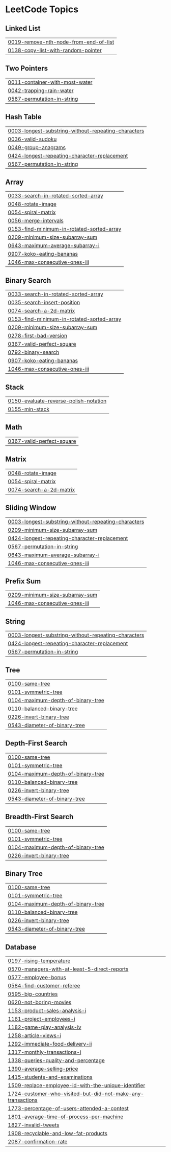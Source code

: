 <!---LeetCode Topics Start-->
# LeetCode Topics
## Linked List
|  |
| ------- |
| [0019-remove-nth-node-from-end-of-list](https://github.com/Rishu0204/dsa/tree/master/0019-remove-nth-node-from-end-of-list) |
| [0138-copy-list-with-random-pointer](https://github.com/Rishu0204/dsa/tree/master/0138-copy-list-with-random-pointer) |
## Two Pointers
|  |
| ------- |
| [0011-container-with-most-water](https://github.com/Rishu0204/dsa/tree/master/0011-container-with-most-water) |
| [0042-trapping-rain-water](https://github.com/Rishu0204/dsa/tree/master/0042-trapping-rain-water) |
| [0567-permutation-in-string](https://github.com/Rishu0204/dsa/tree/master/0567-permutation-in-string) |
## Hash Table
|  |
| ------- |
| [0003-longest-substring-without-repeating-characters](https://github.com/Rishu0204/dsa/tree/master/0003-longest-substring-without-repeating-characters) |
| [0036-valid-sudoku](https://github.com/Rishu0204/dsa/tree/master/0036-valid-sudoku) |
| [0049-group-anagrams](https://github.com/Rishu0204/dsa/tree/master/0049-group-anagrams) |
| [0424-longest-repeating-character-replacement](https://github.com/Rishu0204/dsa/tree/master/0424-longest-repeating-character-replacement) |
| [0567-permutation-in-string](https://github.com/Rishu0204/dsa/tree/master/0567-permutation-in-string) |
## Array
|  |
| ------- |
| [0033-search-in-rotated-sorted-array](https://github.com/Rishu0204/dsa/tree/master/0033-search-in-rotated-sorted-array) |
| [0048-rotate-image](https://github.com/Rishu0204/dsa/tree/master/0048-rotate-image) |
| [0054-spiral-matrix](https://github.com/Rishu0204/dsa/tree/master/0054-spiral-matrix) |
| [0056-merge-intervals](https://github.com/Rishu0204/dsa/tree/master/0056-merge-intervals) |
| [0153-find-minimum-in-rotated-sorted-array](https://github.com/Rishu0204/dsa/tree/master/0153-find-minimum-in-rotated-sorted-array) |
| [0209-minimum-size-subarray-sum](https://github.com/Rishu0204/dsa/tree/master/0209-minimum-size-subarray-sum) |
| [0643-maximum-average-subarray-i](https://github.com/Rishu0204/dsa/tree/master/0643-maximum-average-subarray-i) |
| [0907-koko-eating-bananas](https://github.com/Rishu0204/dsa/tree/master/0907-koko-eating-bananas) |
| [1046-max-consecutive-ones-iii](https://github.com/Rishu0204/dsa/tree/master/1046-max-consecutive-ones-iii) |
## Binary Search
|  |
| ------- |
| [0033-search-in-rotated-sorted-array](https://github.com/Rishu0204/dsa/tree/master/0033-search-in-rotated-sorted-array) |
| [0035-search-insert-position](https://github.com/Rishu0204/dsa/tree/master/0035-search-insert-position) |
| [0074-search-a-2d-matrix](https://github.com/Rishu0204/dsa/tree/master/0074-search-a-2d-matrix) |
| [0153-find-minimum-in-rotated-sorted-array](https://github.com/Rishu0204/dsa/tree/master/0153-find-minimum-in-rotated-sorted-array) |
| [0209-minimum-size-subarray-sum](https://github.com/Rishu0204/dsa/tree/master/0209-minimum-size-subarray-sum) |
| [0278-first-bad-version](https://github.com/Rishu0204/dsa/tree/master/0278-first-bad-version) |
| [0367-valid-perfect-square](https://github.com/Rishu0204/dsa/tree/master/0367-valid-perfect-square) |
| [0792-binary-search](https://github.com/Rishu0204/dsa/tree/master/0792-binary-search) |
| [0907-koko-eating-bananas](https://github.com/Rishu0204/dsa/tree/master/0907-koko-eating-bananas) |
| [1046-max-consecutive-ones-iii](https://github.com/Rishu0204/dsa/tree/master/1046-max-consecutive-ones-iii) |
## Stack
|  |
| ------- |
| [0150-evaluate-reverse-polish-notation](https://github.com/Rishu0204/dsa/tree/master/0150-evaluate-reverse-polish-notation) |
| [0155-min-stack](https://github.com/Rishu0204/dsa/tree/master/0155-min-stack) |
## Math
|  |
| ------- |
| [0367-valid-perfect-square](https://github.com/Rishu0204/dsa/tree/master/0367-valid-perfect-square) |
## Matrix
|  |
| ------- |
| [0048-rotate-image](https://github.com/Rishu0204/dsa/tree/master/0048-rotate-image) |
| [0054-spiral-matrix](https://github.com/Rishu0204/dsa/tree/master/0054-spiral-matrix) |
| [0074-search-a-2d-matrix](https://github.com/Rishu0204/dsa/tree/master/0074-search-a-2d-matrix) |
## Sliding Window
|  |
| ------- |
| [0003-longest-substring-without-repeating-characters](https://github.com/Rishu0204/dsa/tree/master/0003-longest-substring-without-repeating-characters) |
| [0209-minimum-size-subarray-sum](https://github.com/Rishu0204/dsa/tree/master/0209-minimum-size-subarray-sum) |
| [0424-longest-repeating-character-replacement](https://github.com/Rishu0204/dsa/tree/master/0424-longest-repeating-character-replacement) |
| [0567-permutation-in-string](https://github.com/Rishu0204/dsa/tree/master/0567-permutation-in-string) |
| [0643-maximum-average-subarray-i](https://github.com/Rishu0204/dsa/tree/master/0643-maximum-average-subarray-i) |
| [1046-max-consecutive-ones-iii](https://github.com/Rishu0204/dsa/tree/master/1046-max-consecutive-ones-iii) |
## Prefix Sum
|  |
| ------- |
| [0209-minimum-size-subarray-sum](https://github.com/Rishu0204/dsa/tree/master/0209-minimum-size-subarray-sum) |
| [1046-max-consecutive-ones-iii](https://github.com/Rishu0204/dsa/tree/master/1046-max-consecutive-ones-iii) |
## String
|  |
| ------- |
| [0003-longest-substring-without-repeating-characters](https://github.com/Rishu0204/dsa/tree/master/0003-longest-substring-without-repeating-characters) |
| [0424-longest-repeating-character-replacement](https://github.com/Rishu0204/dsa/tree/master/0424-longest-repeating-character-replacement) |
| [0567-permutation-in-string](https://github.com/Rishu0204/dsa/tree/master/0567-permutation-in-string) |
## Tree
|  |
| ------- |
| [0100-same-tree](https://github.com/Rishu0204/dsa/tree/master/0100-same-tree) |
| [0101-symmetric-tree](https://github.com/Rishu0204/dsa/tree/master/0101-symmetric-tree) |
| [0104-maximum-depth-of-binary-tree](https://github.com/Rishu0204/dsa/tree/master/0104-maximum-depth-of-binary-tree) |
| [0110-balanced-binary-tree](https://github.com/Rishu0204/dsa/tree/master/0110-balanced-binary-tree) |
| [0226-invert-binary-tree](https://github.com/Rishu0204/dsa/tree/master/0226-invert-binary-tree) |
| [0543-diameter-of-binary-tree](https://github.com/Rishu0204/dsa/tree/master/0543-diameter-of-binary-tree) |
## Depth-First Search
|  |
| ------- |
| [0100-same-tree](https://github.com/Rishu0204/dsa/tree/master/0100-same-tree) |
| [0101-symmetric-tree](https://github.com/Rishu0204/dsa/tree/master/0101-symmetric-tree) |
| [0104-maximum-depth-of-binary-tree](https://github.com/Rishu0204/dsa/tree/master/0104-maximum-depth-of-binary-tree) |
| [0110-balanced-binary-tree](https://github.com/Rishu0204/dsa/tree/master/0110-balanced-binary-tree) |
| [0226-invert-binary-tree](https://github.com/Rishu0204/dsa/tree/master/0226-invert-binary-tree) |
| [0543-diameter-of-binary-tree](https://github.com/Rishu0204/dsa/tree/master/0543-diameter-of-binary-tree) |
## Breadth-First Search
|  |
| ------- |
| [0100-same-tree](https://github.com/Rishu0204/dsa/tree/master/0100-same-tree) |
| [0101-symmetric-tree](https://github.com/Rishu0204/dsa/tree/master/0101-symmetric-tree) |
| [0104-maximum-depth-of-binary-tree](https://github.com/Rishu0204/dsa/tree/master/0104-maximum-depth-of-binary-tree) |
| [0226-invert-binary-tree](https://github.com/Rishu0204/dsa/tree/master/0226-invert-binary-tree) |
## Binary Tree
|  |
| ------- |
| [0100-same-tree](https://github.com/Rishu0204/dsa/tree/master/0100-same-tree) |
| [0101-symmetric-tree](https://github.com/Rishu0204/dsa/tree/master/0101-symmetric-tree) |
| [0104-maximum-depth-of-binary-tree](https://github.com/Rishu0204/dsa/tree/master/0104-maximum-depth-of-binary-tree) |
| [0110-balanced-binary-tree](https://github.com/Rishu0204/dsa/tree/master/0110-balanced-binary-tree) |
| [0226-invert-binary-tree](https://github.com/Rishu0204/dsa/tree/master/0226-invert-binary-tree) |
| [0543-diameter-of-binary-tree](https://github.com/Rishu0204/dsa/tree/master/0543-diameter-of-binary-tree) |
## Database
|  |
| ------- |
| [0197-rising-temperature](https://github.com/Rishu0204/dsa/tree/master/0197-rising-temperature) |
| [0570-managers-with-at-least-5-direct-reports](https://github.com/Rishu0204/dsa/tree/master/0570-managers-with-at-least-5-direct-reports) |
| [0577-employee-bonus](https://github.com/Rishu0204/dsa/tree/master/0577-employee-bonus) |
| [0584-find-customer-referee](https://github.com/Rishu0204/dsa/tree/master/0584-find-customer-referee) |
| [0595-big-countries](https://github.com/Rishu0204/dsa/tree/master/0595-big-countries) |
| [0620-not-boring-movies](https://github.com/Rishu0204/dsa/tree/master/0620-not-boring-movies) |
| [1153-product-sales-analysis-i](https://github.com/Rishu0204/dsa/tree/master/1153-product-sales-analysis-i) |
| [1161-project-employees-i](https://github.com/Rishu0204/dsa/tree/master/1161-project-employees-i) |
| [1182-game-play-analysis-iv](https://github.com/Rishu0204/dsa/tree/master/1182-game-play-analysis-iv) |
| [1258-article-views-i](https://github.com/Rishu0204/dsa/tree/master/1258-article-views-i) |
| [1292-immediate-food-delivery-ii](https://github.com/Rishu0204/dsa/tree/master/1292-immediate-food-delivery-ii) |
| [1317-monthly-transactions-i](https://github.com/Rishu0204/dsa/tree/master/1317-monthly-transactions-i) |
| [1338-queries-quality-and-percentage](https://github.com/Rishu0204/dsa/tree/master/1338-queries-quality-and-percentage) |
| [1390-average-selling-price](https://github.com/Rishu0204/dsa/tree/master/1390-average-selling-price) |
| [1415-students-and-examinations](https://github.com/Rishu0204/dsa/tree/master/1415-students-and-examinations) |
| [1509-replace-employee-id-with-the-unique-identifier](https://github.com/Rishu0204/dsa/tree/master/1509-replace-employee-id-with-the-unique-identifier) |
| [1724-customer-who-visited-but-did-not-make-any-transactions](https://github.com/Rishu0204/dsa/tree/master/1724-customer-who-visited-but-did-not-make-any-transactions) |
| [1773-percentage-of-users-attended-a-contest](https://github.com/Rishu0204/dsa/tree/master/1773-percentage-of-users-attended-a-contest) |
| [1801-average-time-of-process-per-machine](https://github.com/Rishu0204/dsa/tree/master/1801-average-time-of-process-per-machine) |
| [1827-invalid-tweets](https://github.com/Rishu0204/dsa/tree/master/1827-invalid-tweets) |
| [1908-recyclable-and-low-fat-products](https://github.com/Rishu0204/dsa/tree/master/1908-recyclable-and-low-fat-products) |
| [2087-confirmation-rate](https://github.com/Rishu0204/dsa/tree/master/2087-confirmation-rate) |
<!---LeetCode Topics End-->
